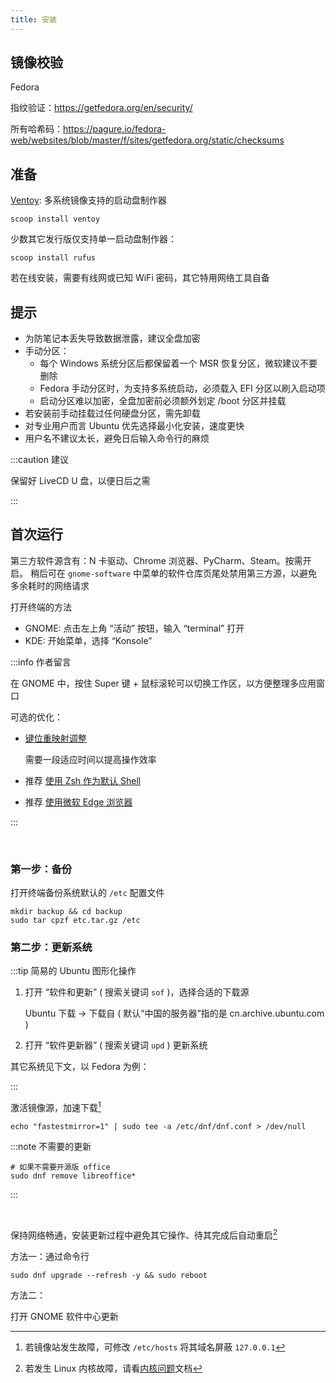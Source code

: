 ```yaml
---
title: 安装
---
```


## 镜像校验

Fedora

指纹验证：https://getfedora.org/en/security/

所有哈希码：https://pagure.io/fedora-web/websites/blob/master/f/sites/getfedora.org/static/checksums

## 准备

[Ventoy](https://www.ventoy.net/cn/download.html):
多系统镜像支持的启动盘制作器

    scoop install ventoy

少数其它发行版仅支持单一启动盘制作器：

    scoop install rufus

若在线安装，需要有线网或已知 WiFi 密码，其它特用网络工具自备

## 提示

- 为防笔记本丢失导致数据泄露，建议全盘加密
- 手动分区：
  - 每个 Windows 系统分区后都保留着一个 MSR 恢复分区，微软建议不要删除
  - Fedora 手动分区时，为支持多系统启动，必须载入 EFI 分区以刷入启动项
  - 启动分区难以加密，全盘加密前必须额外划定 /boot 分区并挂载
- 若安装前手动挂载过任何硬盘分区，需先卸载
- 对专业用户而言 Ubuntu 优先选择最小化安装，速度更快
- 用户名不建议太长，避免日后输入命令行的麻烦

:::caution 建议

保留好 LiveCD U 盘，以便日后之需

:::

## 首次运行

第三方软件源含有：N 卡驱动、Chrome 浏览器、PyCharm、Steam。按需开启。
稍后可在 `gnome-software` 中菜单的软件仓库页尾处禁用第三方源，以避免多余耗时的网络请求

打开终端的方法

- GNOME: 点击左上角 “活动” 按钮，输入 “terminal” 打开
- KDE: 开始菜单，选择 “Konsole”

:::info 作者留言

在 GNOME 中，按住 Super 键 + 鼠标滚轮可以切换工作区，以方便整理多应用窗口

可选的优化：

- <a target="_blank" href="/docs/dev/keymap">键位重映射调整</a>

  需要一段适应时间以提高操作效率

- 推荐 <a target="_blank" href="/docs/dev/zsh">使用 Zsh 作为默认 Shell</a>
- 推荐 <a target="_blank" href="/docs/browser/edge-for-linux">使用微软 Edge 浏览器</a>

:::

<br/>

### 第一步：备份

打开终端备份系统默认的 `/etc` 配置文件

    mkdir backup && cd backup
    sudo tar cpzf etc.tar.gz /etc

### 第二步：更新系统

<div className="let-tipbg-to-yellow no-admonition-uppercase-title">

:::tip 简易的 Ubuntu 图形化操作

1. 打开 “软件和更新” ( 搜索关键词 `sof` )，选择合适的下载源

   Ubuntu 下载 -> 下载自 ( 默认“中国的服务器”指的是 cn.archive.ubuntu.com )

2. 打开 “软件更新器” ( 搜索关键词 `upd` ) 更新系统

其它系统见下文，以 Fedora 为例：

:::

</div>

激活镜像源，加速下载[^1]

    echo "fastestmirror=1" | sudo tee -a /etc/dnf/dnf.conf > /dev/null

:::note 不需要的更新

```shell
# 如果不需要开源版 office
sudo dnf remove libreoffice*
```

:::

<br/>

保持网络畅通，安装更新过程中避免其它操作、待其完成后自动重启[^2]

方法一：通过命令行

    sudo dnf upgrade --refresh -y && sudo reboot

方法二：

打开 GNOME 软件中心更新

[^1]: 若镜像站发生故障，可修改 `/etc/hosts` 将其域名屏蔽 `127.0.0.1`
[^2]: 若发生 Linux 内核故障，请看[内核问题](./kernel)文档
